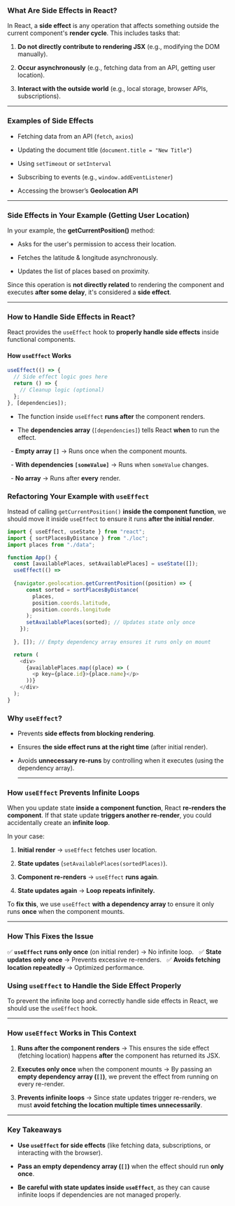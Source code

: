 ### **What Are Side Effects in React?**  

In React, a **side effect** is any operation that affects something outside the current component's **render cycle**. This includes tasks that:  

1. **Do not directly contribute to rendering JSX** (e.g., modifying the DOM manually).  

2. **Occur asynchronously** (e.g., fetching data from an API, getting user location).  

3. **Interact with the outside world** (e.g., local storage, browser APIs, subscriptions).  

  ---

### **Examples of Side Effects**

- Fetching data from an API (`fetch`, `axios`)

- Updating the document title (`document.title = "New Title"`)

- Using `setTimeout` or `setInterval`

- Subscribing to events (e.g., `window.addEventListener`)

- Accessing the browser’s **Geolocation API**  

---
### **Side Effects in Your Example (Getting User Location)**

In your example, the **getCurrentPosition()** method:  

- Asks for the user's permission to access their location.  

- Fetches the latitude & longitude asynchronously.  

- Updates the list of places based on proximity.  


Since this operation is **not directly related** to rendering the component and executes **after some delay**, it's considered a **side effect**.  

  
---
### **How to Handle Side Effects in React?**

React provides the `useEffect` hook to **properly handle side effects** inside functional components.
#### **How `useEffect` Works**

```jsx
useEffect(() => {
  // Side effect logic goes here
  return () => {
    // Cleanup logic (optional)
  };
}, [dependencies]);
```

- The function inside `useEffect` **runs after** the component renders.  

- The **dependencies array** (`[dependencies]`) tells React **when** to run the effect.  

  - **Empty array `[]`** → Runs once when the component mounts.  

  - **With dependencies `[someValue]`** → Runs when `someValue` changes.  

  - **No array** → Runs after **every** render.  

  
### **Refactoring Your Example with `useEffect`**

Instead of calling `getCurrentPosition()` **inside the component function**, we should move it inside `useEffect` to ensure it runs **after the initial render**.

```jsx
import { useEffect, useState } from "react";
import { sortPlacesByDistance } from "./loc";
import places from "./data";

function App() {
  const [availablePlaces, setAvailablePlaces] = useState([]);
  useEffect(() => 
  
  {navigator.geolocation.getCurrentPosition((position) => {
      const sorted = sortPlacesByDistance(
        places,
        position.coords.latitude,
        position.coords.longitude
      );
      setAvailablePlaces(sorted); // Updates state only once
    });
    
  }, []); // Empty dependency array ensures it runs only on mount

  return (
    <div>
      {availablePlaces.map((place) => (
        <p key={place.id}>{place.name}</p>
      ))}
    </div>
  );
}
```

  

### **Why `useEffect`?**

- Prevents **side effects from blocking rendering**.  

- Ensures **the side effect runs at the right time** (after initial render).  

- Avoids **unnecessary re-runs** by controlling when it executes (using the dependency array).  

  ---

### **How `useEffect` Prevents Infinite Loops**

When you update state **inside a component function**, React **re-renders the component**. If that state update **triggers another re-render**, you could accidentally create an **infinite loop**.

In your case:

1. **Initial render** → `useEffect` fetches user location.  

2. **State updates** (`setAvailablePlaces(sortedPlaces)`).  

3. **Component re-renders** → `useEffect` **runs again**.  

4. **State updates again** → **Loop repeats infinitely.**


To **fix this**, we use `useEffect` **with a dependency array** to ensure it only runs **once** when the component mounts.


---

### **How This Fixes the Issue**

✅ **`useEffect` runs only once** (on initial render) → No infinite loop.  
✅ **State updates only once** → Prevents excessive re-renders.  
✅ **Avoids fetching location repeatedly** → Optimized performance.  


### **Using `useEffect` to Handle the Side Effect Properly**

To prevent the infinite loop and correctly handle side effects in React, we should use the `useEffect` hook.

  

---

### **How `useEffect` Works in This Context**

1. **Runs after the component renders** → This ensures the side effect (fetching location) happens **after** the component has returned its JSX.

2. **Executes only once** when the component mounts → By passing an **empty dependency array (`[]`)**, we prevent the effect from running on every re-render.

3. **Prevents infinite loops** → Since state updates trigger re-renders, we must **avoid fetching the location multiple times unnecessarily**.


---
### **Key Takeaways**

- **Use `useEffect` for side effects** (like fetching data, subscriptions, or interacting with the browser).

- **Pass an empty dependency array (`[]`)** when the effect should run **only once**.

- **Be careful with state updates inside `useEffect`**, as they can cause infinite loops if dependencies are not managed properly.

  

